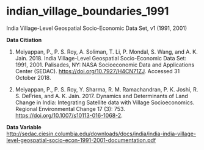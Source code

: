 # indian_village_boundaries_1991
India Village-Level Geospatial Socio-Economic Data Set, v1 (1991, 2001)

**Data Citiation**
1. Meiyappan, P., P. S. Roy, A. Soliman, T. Li, P. Mondal, S. Wang, and A. K. Jain. 2018. India Village-Level Geospatial Socio-Economic Data Set: 1991, 2001. Palisades, NY: NASA Socioeconomic Data and Applications Center (SEDAC). https://doi.org/10.7927/H4CN71ZJ. Accessed 31 October 2018.

1. Meiyappan, P., P. S. Roy, Y. Sharma, R. M. Ramachandran, P. K. Joshi, R. S. DeFries, and A. K. Jain. 2017. Dynamics and Determinants of Land Change in India: Integrating Satellite data with Village Socioeconomics. Regional Environmental Change 17 (3): 753. https://doi.org/10.1007/s10113-016-1068-2. 

**Data Variable**
http://sedac.ciesin.columbia.edu/downloads/docs/india/india-india-village-level-geospatial-socio-econ-1991-2001-documentation.pdf
